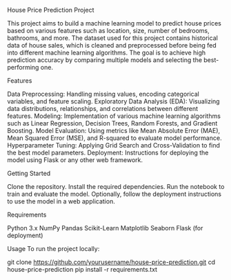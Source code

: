 House Price Prediction Project

This project aims to build a machine learning model to predict house prices based on various features such as location, size, number of bedrooms, bathrooms, and more. The dataset used for this project contains historical data of house sales, which is cleaned and preprocessed before being fed into different machine learning algorithms. The goal is to achieve high prediction accuracy by comparing multiple models and selecting the best-performing one.

Features

Data Preprocessing: Handling missing values, encoding categorical variables, and feature scaling.
Exploratory Data Analysis (EDA): Visualizing data distributions, relationships, and correlations between different features.
Modeling: Implementation of various machine learning algorithms such as Linear Regression, Decision Trees, Random Forests, and Gradient Boosting.
Model Evaluation: Using metrics like Mean Absolute Error (MAE), Mean Squared Error (MSE), and R-squared to evaluate model performance.
Hyperparameter Tuning: Applying Grid Search and Cross-Validation to find the best model parameters.
Deployment: Instructions for deploying the model using Flask or any other web framework.

Getting Started

Clone the repository.
Install the required dependencies.
Run the notebook to train and evaluate the model.
Optionally, follow the deployment instructions to use the model in a web application.


Requirements

Python 3.x
NumPy
Pandas
Scikit-Learn
Matplotlib
Seaborn
Flask (for deployment)

Usage
To run the project locally:

git clone https://github.com/yourusername/house-price-prediction.git
cd house-price-prediction
pip install -r requirements.txt
